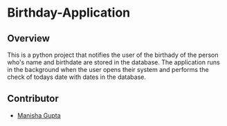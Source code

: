 # Birthday-Application
## Overview

This is a python project that notifies the user of the birthady of the person who's name and birthdate are stored in the database.
The application runs in the background when the user opens their system and performs the check of todays date with dates in the database.

## Contributor
- [Manisha Gupta](https://manisha069.github.io/)
